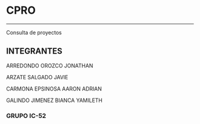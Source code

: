 # CPRO

***
Consulta de proyectos

## INTEGRANTES

ARREDONDO OROZCO JONATHAN

ARZATE SALGADO JAVIE

CARMONA EPSINOSA AARON ADRIAN

GALINDO JIMENEZ BIANCA YAMILETH

### GRUPO IC-52
